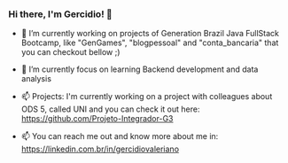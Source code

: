 ### Hi there, I'm Gercidio! 👋


- 🔭 I’m currently working on projects of Generation Brazil Java FullStack Bootcamp, like "GenGames", "blogpessoal" and "conta_bancaria" that you can checkout bellow ;)

- 🌱 I’m currently focus on learning Backend development and data analysis

- 📫 Projects: I'm currently working on a project with colleagues about ODS 5, called UNI and you can check it out here: https://github.com/Projeto-Integrador-G3

- 📫 You can reach me out and know more about me in: https://linkedin.com.br/in/gercidiovaleriano 
